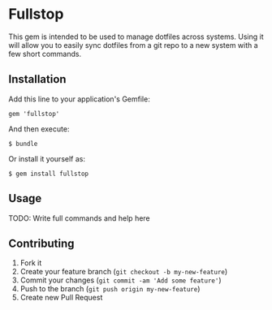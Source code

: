 # Fullstop

This gem is intended to be used to manage dotfiles across systems.  Using it will allow you to easily sync dotfiles from a git repo to a new system with a few short commands.

## Installation

Add this line to your application's Gemfile:

    gem 'fullstop'

And then execute:

    $ bundle

Or install it yourself as:

    $ gem install fullstop

## Usage

TODO: Write full commands and help here

## Contributing

1. Fork it
2. Create your feature branch (`git checkout -b my-new-feature`)
3. Commit your changes (`git commit -am 'Add some feature'`)
4. Push to the branch (`git push origin my-new-feature`)
5. Create new Pull Request
